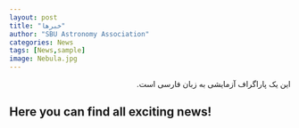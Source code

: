 ```yaml
---
layout: post
title: "خبرها"
author: "SBU Astronomy Association"
categories: News
tags: [News,sample]
image: Nebula.jpg
---
```







<p dir="rtl" style="text-align: right;">
  این یک پاراگراف آزمایشی به زبان فارسی است.
</p>


## Here you can find all exciting news!